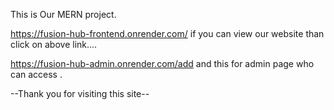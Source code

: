 This is Our MERN project.

https://fusion-hub-frontend.onrender.com/
if you can view our website than click on above link....

https://fusion-hub-admin.onrender.com/add
and this for admin page who can access .

--Thank you for visiting this site--
